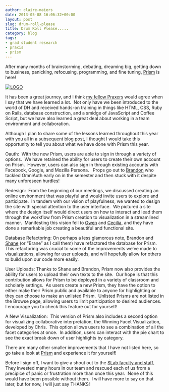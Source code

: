 ```yaml
---
author: claire-maiers
date: 2013-05-08 16:06:32+00:00
layout: post
slug: drum-roll-please
title: Drum Roll Please.....
category: blog
tags:
- grad student research
- praxis
- prism
---
```


After many months of brainstorming, debating, dreaming big, getting down to business, panicking, refocusing, programming, and fine tuning, [Prism](http://prism.scholarslab.org/) is here!

[![LOGO](http://static.scholarslab.org/wp-content/uploads/2013/05/LOGO-300x126.png)](http://prism.scholarslab.org/)

It has been a great journey, and I think [my fellow Praxers](http://praxis.scholarslab.org/) would agree when I say that we have learned a lot.  Not only have we been introduced to the world of DH and received hands-on training in things like HTML, CSS, Ruby on Rails, database construction, and a smidge of JavaScript and Coffee Script, but we have also learned a great deal about working in a team environment and collaboration.

Although I plan to share some of the lessons learned throughout this year with you all in a subsequent blog post, I thought I would take this opportunity to tell you about what we have done with Prism this year.

Oauth:  With the new Prism, users are able to sign in through a variety of options.  We have retained the ability for users to create their own account on Prism.  However, users can also sign in through existing accounts with Facebook, Google, and Mozilla Persona.   Props go out to [Brandon](http://twitter.com/walshbr) who tackled OmniAuth early on in the semester and then stuck with it despite many unforeseen hurdles!

Redesign:  From the beginning of our meetings, we discussed creating an online environment that was playful and would invite users to explore and participate.  In tandem with our vision of playfulness, we wanted to design the site with special attention to the user interface.  We pictured a site where the design itself would direct users on how to interact and lead them through the workflow from Prism creation to visualization in a streamlined manner.  Manifesting this vision fell to [Gwen](https://twitter.com/GwenNally/) and [Cecilia](https://twitter.com/cmarque/), and they have done a remarkable job creating a beautiful and functional site.

Database Refactoring: On perhaps a less glamorous note, Brandon and [Shane](https://twitter.com/shane_et_al/) (or “Brane” as I call them) have refactored the database for Prism.  This refactoring was crucial to some of the improvements we’ve made to visualizations, allowing for user uploads, and will hopefully allow for others to build upon our code more easily.

User Uploads: Thanks to Shane and Brandon, Prism now also provides the ability for users to upload their own texts to the site.  Our hope is that this contribution allows for Prism to be deployed in a variety of classroom and scholarly settings.  As users create a new Prism, they have the option to either make their Prism public and available to anyone for highlighting or they can choose to make an unlisted Prism.  Unlisted Prisms are not listed in the Browse page, allowing users to limit participation to desired audiences.  I encourage you to check this feature out for yourself!

A New Visualization:  This version of Prism also includes a second option for visualizing collaborative interpretation, the Winning Facet Visualization, developed by Chris.  This option allows users to see a combination of all the facet categories at once.  In addition, users can interact with the pie chart to see the exact break down of user highlights by category.

There are many other smaller improvements that I have not listed here, so go take a look at [Prism](http://prism.scholarslab.org/) and experience it for yourself!

Before I sign off, I want to give a shout out to the [SLab faculty and staff.](https://www.scholarslab.org/people/)  They invested many hours in our team and rescued each of us from a precipice of panic or frustration more than once this year.  None of this would have been possible without them.  I will have more to say on that later, but for now, I will just say THANKS!
